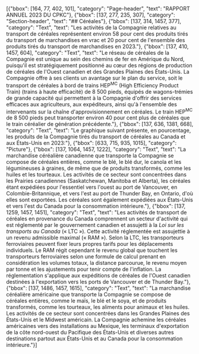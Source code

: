 [{"bbox": [164, 77, 402, 101], "category": "Page-header", "text": "RAPPORT ANNUEL 2023 DU CPKC"}, {"bbox": [137, 277, 235, 307], "category": "Section-header", "text": "## Céréales"}, {"bbox": [137, 314, 1457, 377], "category": "Text", "text": "Les activités de la Compagnie relatives au transport de céréales représentent environ 58 pour cent des produits tirés du transport de marchandises en vrac et 20 pour cent de l'ensemble des produits tirés du transport de marchandises en 2023."}, {"bbox": [137, 410, 1457, 604], "category": "Text", "text": "Le réseau de céréales de la Compagnie est unique au sein des chemins de fer en Amérique du Nord, puisqu'il est stratégiquement positionné au cœur des régions de production de céréales de l'Ouest canadien et des Grandes Plaines des États-Unis. La Compagnie offre à ses clients un avantage sur le plan du service, soit le transport de céréales à bord de trains HEP<sup>MC</sup> (High Efficiency Product Train) (trains à haute efficacité) de 8 500 pieds, équipés de wagons-trémies de grande capacité qui permettent à la Compagnie d'offrir des services efficaces aux agriculteurs, aux expéditeurs, ainsi qu'à l'ensemble des intervenants sur la chaîne d'approvisionnement en céréales. Le train HEP<sup>MC</sup> de 8 500 pieds peut transporter environ 40 pour cent plus de céréales que le train céréalier de génération précédente."}, {"bbox": [137, 636, 1381, 668], "category": "Text", "text": "Le graphique suivant présente, en pourcentage, les produits de la Compagnie tirés du transport de céréales au Canada et aux États-Unis en 2023:"}, {"bbox": [633, 715, 935, 1015], "category": "Picture"}, {"bbox": [137, 1064, 1457, 1222], "category": "Text", "text": "La marchandise céréalière canadienne que transporte la Compagnie se compose de céréales entières, comme le blé, le blé dur, le canola et les légumineuses à graines, de même que de produits transformés, comme les huiles et les tourteaux. Les activités de ce secteur sont concentrées dans les Prairies canadiennes (Saskatchewan, Manitoba et Alberta), les céréales étant expédiées pour l'essentiel vers l'ouest au port de Vancouver, en Colombie-Britannique, et vers l'est au port de Thunder Bay, en Ontario, d'où elles sont exportées. Les céréales sont également expédiées aux États-Unis et vers l'est du Canada pour la consommation intérieure."}, {"bbox": [137, 1259, 1457, 1451], "category": "Text", "text": "Les activités de transport de céréales en provenance du Canada comprennent un secteur d'activité qui est réglementé par le gouvernement canadien et assujetti à la *Loi sur les transports au Canada* (« LTC »). Cette activité réglementée est assujettie à un revenu admissible maximal (« RAM »). Selon la LTC, les transporteurs ferroviaires peuvent fixer leurs propres tarifs pour les déplacements individuels. Le RAM régit cependant le revenu global que touchent les transporteurs ferroviaires selon une formule de calcul prenant en considération les volumes totaux, la distance parcourue, le revenu moyen par tonne et les ajustements pour tenir compte de l'inflation. La réglementation s'applique aux expéditions de céréales de l'Ouest canadien destinées à l'exportation vers les ports de Vancouver et de Thunder Bay."}, {"bbox": [137, 1486, 1457, 1615], "category": "Text", "text": "La marchandise céréalière américaine que transporte la Compagnie se compose de céréales entières, comme le maïs, le blé et le soya, et de produits transformés, comme les tourteaux, les aliments pour animaux et les huiles. Les activités de ce secteur sont concentrées dans les Grandes Plaines des États-Unis et le Midwest américain. La Compagnie achemine les céréales américaines vers des installations au Mexique, les terminaux d'exportation de la côte nord-ouest du Pacifique des États-Unis et diverses autres destinations partout aux États-Unis et au Canada pour la consommation intérieure."}]